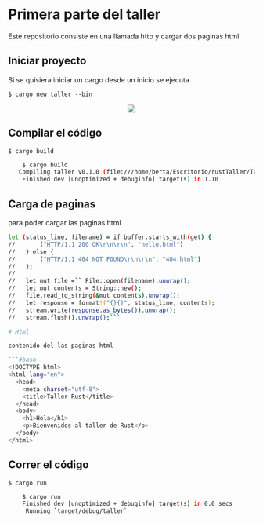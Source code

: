 # Primera parte del taller

Este repositorio consiste en una llamada http y cargar dos paginas html.
## Iniciar proyecto
Si se quisiera iniciar un cargo desde un inicio se ejecuta

`$ cargo new taller --bin`

<p align="center">
<img src="../imgs/cargo.png" align = "center">
</p>


## Compilar el código

`$ cargo build`
```bash
    $ cargo build
   Compiling taller v0.1.0 (file:///home/berta/Escritorio/rustTaller/TallerGT/taller/rust)
    Finished dev [unoptimized + debuginfo] target(s) in 1.10
```


## Carga de paginas

para poder cargar las paginas html

```bash
let (status_line, filename) = if buffer.starts_with(get) {
//       ("HTTP/1.1 200 OK\r\n\r\n", "hello.html")
//   } else {
//       ("HTTP/1.1 404 NOT FOUND\r\n\r\n", "404.html")
//   };
//
//   let mut file =`` File::open(filename).unwrap();
//   let mut contents = String::new();
//   file.read_to_string(&mut contents).unwrap();
//   let response = format!("{}{}", status_line, contents);
//   stream.write(response.as_bytes()).unwrap();
//   stream.flush().unwrap();```

# Html

contenido del las paginas html

```#bash
<!DOCTYPE html>
<html lang="en">
  <head>
    <meta charset="utf-8">
    <title>Taller Rust</title>
  </head>
  <body>
    <h1>Hola</h1>
    <p>Bienvenidos al taller de Rust</p>
  </body>
</html>
```

## Correr el código


`$ cargo run`

```bash
    $ cargo run
    Finished dev [unoptimized + debuginfo] target(s) in 0.0 secs
     Running `target/debug/taller`

```
